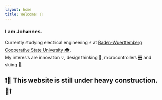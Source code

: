 ```yaml
---
layout: home
title: Welcome! 👋
---
```

### I am Johannes.
Currently studying electrical engineering ⚡ at [Baden-Wuerttemberg Cooperative State University 🎓](https://www.dhbw.de/).    
My interests are innovation 💡, design thinking 💭, microcontrollers 🎛️ and skiing 🎿.

## ❗🚧 This website is still under heavy construction. 🚧❗
